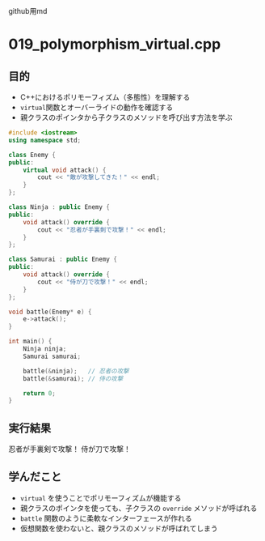 github用md

# 019_polymorphism_virtual.cpp

## 目的
- C++におけるポリモーフィズム（多態性）を理解する
- `virtual`関数とオーバーライドの動作を確認する
- 親クラスのポインタから子クラスのメソッドを呼び出す方法を学ぶ

```cpp
#include <iostream>
using namespace std;

class Enemy {
public:
    virtual void attack() {
        cout << "敵が攻撃してきた！" << endl;
    }
};

class Ninja : public Enemy {
public:
    void attack() override {
        cout << "忍者が手裏剣で攻撃！" << endl;
    }
};

class Samurai : public Enemy {
public:
    void attack() override {
        cout << "侍が刀で攻撃！" << endl;
    }
};

void battle(Enemy* e) {
    e->attack();
}

int main() {
    Ninja ninja;
    Samurai samurai;

    battle(&ninja);   // 忍者の攻撃
    battle(&samurai); // 侍の攻撃

    return 0;
}
```

## 実行結果
忍者が手裏剣で攻撃！
侍が刀で攻撃！

## 学んだこと
- `virtual` を使うことでポリモーフィズムが機能する
- 親クラスのポインタを使っても、子クラスの `override` メソッドが呼ばれる
- `battle` 関数のように柔軟なインターフェースが作れる
- 仮想関数を使わないと、親クラスのメソッドが呼ばれてしまう